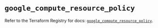 # `google_compute_resource_policy`

Refer to the Terraform Registry for docs: [`google_compute_resource_policy`](https://registry.terraform.io/providers/hashicorp/google/6.36.1/docs/resources/compute_resource_policy).
